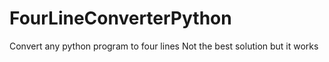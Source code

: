 # FourLineConverterPython
Convert any python program to four lines
Not the best solution but it works
